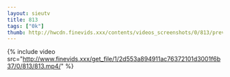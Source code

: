 ```yaml
--- 
layout: sieutv
title: 813
tags: ["0k"]
thumb: http://hwcdn.finevids.xxx/contents/videos_screenshots/0/813/preview.mp4.jpg
---
```

{% include video src="http://www.finevids.xxx/get_file/1/2d553a894911ac76372101d3001f6b37/0/813/813.mp4/" %} 
